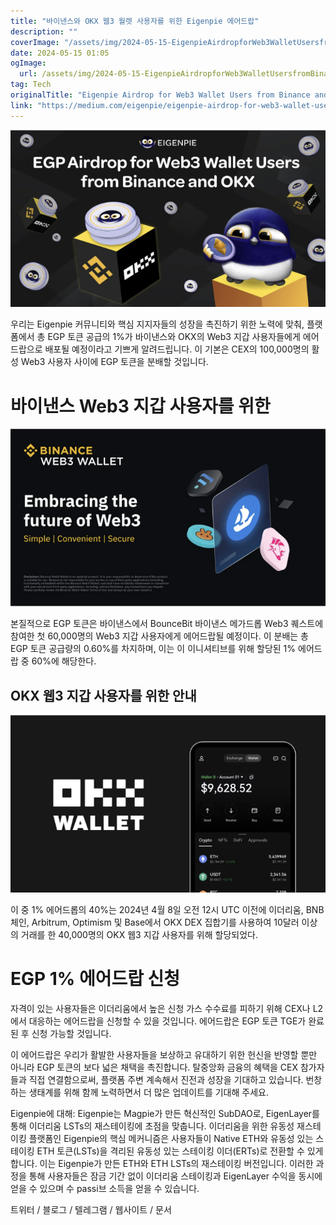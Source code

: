 ```yaml
---
title: "바이낸스와 OKX 웹3 월렛 사용자를 위한 Eigenpie 에어드랍"
description: ""
coverImage: "/assets/img/2024-05-15-EigenpieAirdropforWeb3WalletUsersfromBinanceandOKX_0.png"
date: 2024-05-15 01:05
ogImage: 
  url: /assets/img/2024-05-15-EigenpieAirdropforWeb3WalletUsersfromBinanceandOKX_0.png
tag: Tech
originalTitle: "Eigenpie Airdrop for Web3 Wallet Users from Binance and OKX"
link: "https://medium.com/eigenpie/eigenpie-airdrop-for-web3-wallet-users-from-binance-and-okx-30805c963ea8"
---
```




![Eigenpie Airdrop](/assets/img/2024-05-15-EigenpieAirdropforWeb3WalletUsersfromBinanceandOKX_0.png)

우리는 Eigenpie 커뮤니티와 핵심 지지자들의 성장을 촉진하기 위한 노력에 맞춰, 플랫폼에서 총 EGP 토큰 공급의 1%가 바이낸스와 OKX의 Web3 지갑 사용자들에게 에어드랍으로 배포될 예정이라고 기쁘게 알려드립니다. 이 기본은 CEX의 100,000명의 활성 Web3 사용자 사이에 EGP 토큰을 분배할 것입니다.

# 바이낸스 Web3 지갑 사용자를 위한

![Eigenpie Airdrop](/assets/img/2024-05-15-EigenpieAirdropforWeb3WalletUsersfromBinanceandOKX_1.png)
  



본질적으로 EGP 토큰은 바이낸스에서 BounceBit 바이낸스 메가드롭 Web3 퀘스트에 참여한 첫 60,000명의 Web3 지갑 사용자에게 에어드랍될 예정이다. 이 분배는 총 EGP 토큰 공급량의 0.60%를 차지하며, 이는 이 이니셔티브를 위해 할당된 1% 에어드랍 중 60%에 해당한다.

## OKX 웹3 지갑 사용자를 위한 안내

![이미지](/assets/img/2024-05-15-EigenpieAirdropforWeb3WalletUsersfromBinanceandOKX_2.png)

이 중 1% 에어드롭의 40%는 2024년 4월 8일 오전 12시 UTC 이전에 이더리움, BNB 체인, Arbitrum, Optimism 및 Base에서 OKX DEX 집합기를 사용하여 10달러 이상의 거래를 한 40,000명의 OKX 웹3 지갑 사용자를 위해 할당되었다.



# EGP 1% 에어드랍 신청

자격이 있는 사용자들은 이더리움에서 높은 신청 가스 수수료를 피하기 위해 CEX나 L2에서 대응하는 에어드랍을 신청할 수 있을 것입니다. 에어드랍은 EGP 토큰 TGE가 완료된 후 신청 가능할 것입니다.

이 에어드랍은 우리가 활발한 사용자들을 보상하고 유대하기 위한 헌신을 반영할 뿐만 아니라 EGP 토큰의 보다 넓은 채택을 촉진합니다. 탈중앙화 금융의 혜택을 CEX 참가자들과 직접 연결함으로써, 플랫폼 주변 계속해서 진전과 성장을 기대하고 있습니다. 번창하는 생태계를 위해 함께 노력하면서 더 많은 업데이트를 기대해 주세요.

Eigenpie에 대해: Eigenpie는 Magpie가 만든 혁신적인 SubDAO로, EigenLayer를 통해 이더리움 LSTs의 재스테이킹에 초점을 맞춥니다. 이더리움을 위한 유동성 재스테이킹 플랫폼인 Eigenpie의 핵심 메커니즘은 사용자들이 Native ETH와 유동성 있는 스테이킹 ETH 토큰(LSTs)을 격리된 유동성 있는 스테이킹 이더(ERTs)로 전환할 수 있게 합니다. 이는 Eigenpie가 만든 ETH와 ETH LSTs의 재스테이킹 버전입니다. 이러한 과정을 통해 사용자들은 잠금 기간 없이 이더리움 스테이킹과 EigenLayer 수익을 동시에 얻을 수 있으며 수 passi브 소득을 얻을 수 있습니다.



트위터 / 블로그 / 텔레그램 / 웹사이트 / 문서